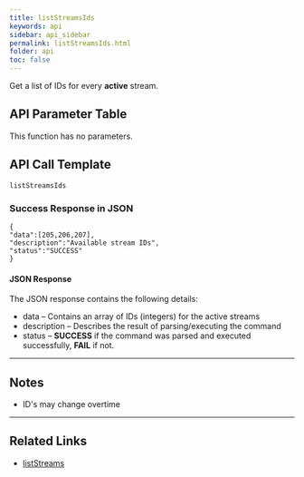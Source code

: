 ```yaml
---
title: listStreamsIds
keywords: api
sidebar: api_sidebar
permalink: listStreamsIds.html
folder: api
toc: false
---
```


Get a list of IDs for every **active** stream.



## API Parameter Table

This function has no parameters.



## API Call Template

``` 
listStreamsIds
```



### Success Response in JSON

``` 
{
"data":[205,206,207],
"description":"Available stream IDs",
"status":"SUCCESS"
}
```



#### JSON Response

The JSON response contains the following details:

- data – Contains an array of IDs (integers) for the active streams
- description – Describes the result of parsing/executing the command
- status – **SUCCESS** if the command was parsed and executed successfully, **FAIL** if not.

------

## Notes

- ID's may change overtime


------

## Related Links

- [listStreams](api/listStreams.html)